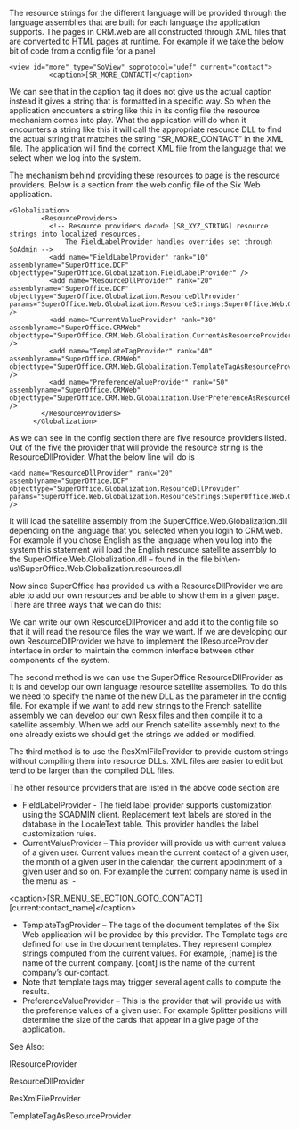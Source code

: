 <properties date="2016-06-24"
SortOrder="9"
/>

The resource strings for the different language will be provided through the language assemblies that are built for each language the application supports. The pages in CRM.web are all constructed through XML files that are converted to HTML pages at runtime. For example if we take the below bit of code from a config file for a panel

```
<view id="more" type="SoView" soprotocol="udef" current="contact">
          <caption>[SR_MORE_CONTACT]</caption>
```

 

We can see that in the caption tag it does not give us the actual caption instead it gives a string that is formatted in a specific way. So when the application encounters a string like this in its config file the resource mechanism comes into play. What the application will do when it encounters a string like this it will call the appropriate resource DLL to find the actual string that matches the string “SR\_MORE\_CONTACT” in the XML file. The application will find the correct XML file from the language that we select when we log into the system.

The mechanism behind providing these resources to page is the resource providers. Below is a section from the web config file of the Six Web application. 

```
<Globalization>
        <ResourceProviders>
          <!-- Resource providers decode [SR_XYZ_STRING] resource strings into localized resources.
              The FieldLabelProvider handles overrides set through SoAdmin -->
          <add name="FieldLabelProvider" rank="10" assemblyname="SuperOffice.DCF" objecttype="SuperOffice.Globalization.FieldLabelProvider" />
          <add name="ResourceDllProvider" rank="20" assemblyname="SuperOffice.DCF" objecttype="SuperOffice.Globalization.ResourceDllProvider" params="SuperOffice.Web.Globalization.ResourceStrings;SuperOffice.Web.Globalization" />
          <add name="CurrentValueProvider" rank="30" assemblyname="SuperOffice.CRMWeb" objecttype="SuperOffice.CRM.Web.Globalization.CurrentAsResourceProvider" />
          <add name="TemplateTagProvider" rank="40" assemblyname="SuperOffice.CRMWeb" objecttype="SuperOffice.CRM.Web.Globalization.TemplateTagAsResourceProvider" />
          <add name="PreferenceValueProvider" rank="50" assemblyname="SuperOffice.CRMWeb" objecttype="SuperOffice.CRM.Web.Globalization.UserPreferenceAsResourceProvider" />
        </ResourceProviders>
      </Globalization>
```

 

As we can see in the config section there are five resource providers listed. Out of the five the provider that will provide the resource string is the ResourceDllProvider. What the below line will do is

```
<add name="ResourceDllProvider" rank="20" assemblyname="SuperOffice.DCF" objecttype="SuperOffice.Globalization.ResourceDllProvider" params="SuperOffice.Web.Globalization.ResourceStrings;SuperOffice.Web.Globalization" />
```

 

It will load the satellite assembly from the SuperOffice.Web.Globalization.dll depending on the language that you selected when you login to CRM.web. For example if you chose English as the language when you log into the system this statement will load the English resource satellite assembly to the SuperOffice.Web.Globalization.dll – found in the file bin\\en-us\\SuperOffice.Web.Globalization.resources.dll

Now since SuperOffice has provided us with a ResourceDllProvider we are able to add our own resources and be able to show them in a given page. There are three ways that we can do this:

We can write our own ResourceDllProvider and add it to the config file so that it will read the resource files the way we want. If we are developing our own ResourceDllProvider we have to implement the IResourceProvider interface in order to maintain the common interface between other components of the system.

The second method is we can use the SuperOffice ResourceDllProvider as it is and develop our own language resource satellite assemblies. To do this we need to specify the name of the new DLL as the parameter in the config file. For example if we want to add new strings to the French satellite assembly we can develop our own Resx files and then compile it to a satellite assembly. When we add our French satellite assembly next to the one already exists we should get the strings we added or modified.

The third method is to use the ResXmlFileProvider to provide custom strings without compiling them into resource DLLs. XML files are easier to edit but tend to be larger than the compiled DLL files.

The other resource providers that are listed in the above code section are

* FieldLabelProvider - The field label provider supports customization using the SOADMIN client.  Replacement text labels are stored in the database in the LocaleText table. This provider handles the label customization rules.
* CurrentValueProvider – This provider will provide us with current values of a given user. Current values mean the current contact of a given user, the month of a given user in the calendar, the current appointment of a given user and so on. For example the current company name is used in the menu as: -

&lt;caption&gt;\[SR\_MENU\_SELECTION\_GOTO\_CONTACT\] \[current:contact\_name\]&lt;/caption&gt;

 

* TemplateTagProvider – The tags of the document templates of the Six Web application will be provided by this provider. The Template tags are defined for use in the document templates. They represent complex strings computed from the current values. For example, \[name\] is the name of the current company. \[cont\] is the name of the current company’s our-contact.
* Note that template tags may trigger several agent calls to compute the results.
* PreferenceValueProvider – This is the provider that will provide us with the preference values of a given user. For example Splitter positions will determine the size of the cards that appear in a give page of the application.  

See Also:

IResourceProvider

ResourceDllProvider

ResXmlFileProvider

TemplateTagAsResourceProvider
